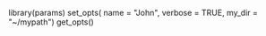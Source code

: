 library(params)
set_opts(
    name = "John",
    verbose = TRUE, 
    my_dir = "~/mypath")
get_opts() 
